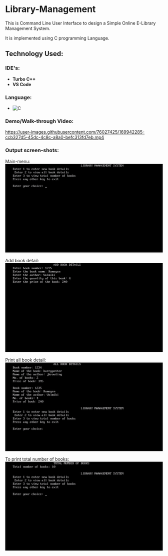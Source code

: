 # Library-Management

This is Command Line User Interface to design a Simple Online E-Library Management System.

It is implemented using C programming Language.

## Technology Used: 
### IDE's:
- **Turbo C++**
- **VS Code**

### Language:
- ![C](https://img.shields.io/badge/c-%2300599C.svg?style=for-the-badge&logo=c&logoColor=white)

### Demo/Walk-through Video:


https://user-images.githubusercontent.com/76027425/169942285-ccb327d5-45dc-4c8c-a8a0-befc313fd7eb.mp4



### Output screen-shots:
Main-menu:
<img src="./SCREEN-SHOTS/ss1.png" />

Add book detail:
<img src="./SCREEN-SHOTS/ss2.png" />

Print all book detail:
<img src="./SCREEN-SHOTS/ss3.png" />

To print total number of books:
<img src="./SCREEN-SHOTS/ss4.png" />
